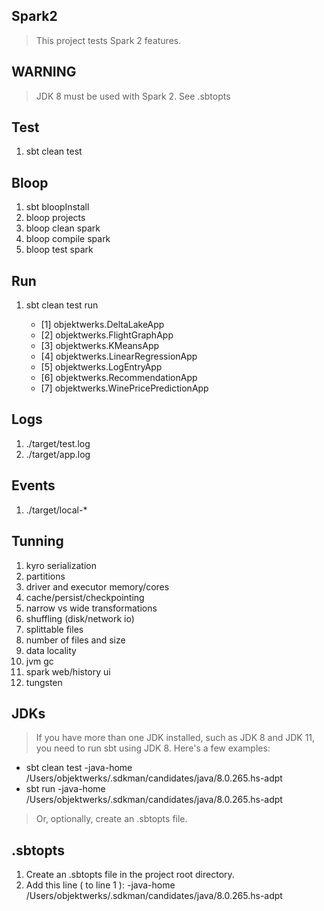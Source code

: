 Spark2
------
>This project tests Spark 2 features.

WARNING
-------
>JDK 8 must be used with Spark 2. See .sbtopts

Test
----
1. sbt clean test

Bloop
-----
1. sbt bloopInstall
2. bloop projects
3. bloop clean spark
4. bloop compile spark
5. bloop test spark

Run
---
1. sbt clean test run

    * [1] objektwerks.DeltaLakeApp
    * [2] objektwerks.FlightGraphApp
    * [3] objektwerks.KMeansApp
    * [4] objektwerks.LinearRegressionApp
    * [5] objektwerks.LogEntryApp
    * [6] objektwerks.RecommendationApp
    * [7] objektwerks.WinePricePredictionApp
 
Logs
----
1. ./target/test.log
2. ./target/app.log

Events
------
1. ./target/local-*

Tunning
------- 
1. kyro serialization
2. partitions
3. driver and executor memory/cores
4. cache/persist/checkpointing
5. narrow vs wide transformations
6. shuffling (disk/network io)
7. splittable files
8. number of files and size
9. data locality
10. jvm gc
11. spark web/history ui
12. tungsten

JDKs
----
>If you have more than one JDK installed, such as JDK 8 and JDK 11, you need to run sbt using JDK 8.
Here's a few examples:

* sbt clean test -java-home /Users/objektwerks/.sdkman/candidates/java/8.0.265.hs-adpt
* sbt run -java-home /Users/objektwerks/.sdkman/candidates/java/8.0.265.hs-adpt

>Or, optionally, create an .sbtopts file.
 
.sbtopts
--------
1. Create an .sbtopts file in the project root directory.
2. Add this line ( to line 1 ): -java-home /Users/objektwerks/.sdkman/candidates/java/8.0.265.hs-adpt